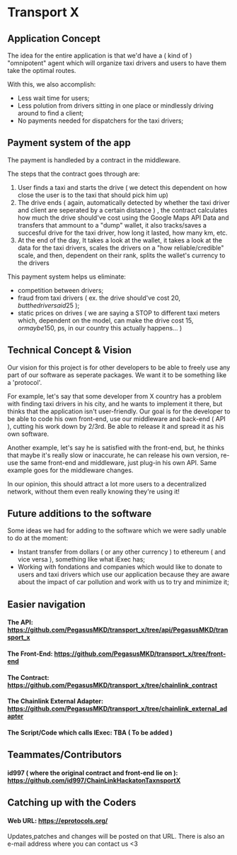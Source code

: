 # Transport X
## Application Concept

The idea for the entire application is that we'd have a ( kind of ) "omnipotent" agent which will organize taxi drivers and users to have them take the optimal routes.

With this, we also accomplish:
   - Less wait time for users;
   - Less polution from drivers sitting in one place or mindlessly driving around to find a client;
   - No payments needed for dispatchers for the taxi drivers;
   
## Payment system of the app

The payment is handleded by a contract in the middleware.

The steps that the contract goes through are:
  1. User finds a taxi and starts the drive ( we detect this dependent on how close the user is to the taxi that should pick him up)
  2. The drive ends ( again, automatically detected by whether the taxi driver and client are seperated by a certain distance ) , the contract calculates how much the drive should've cost using the Google Maps API Data and transfers that ammount to a "dump" wallet, it also tracks/saves a succesful drive for the taxi driver, how long it lasted, how many km, etc.
  3. At the end of the day, It takes a look at the wallet, it takes a look at the data for the taxi drivers, scales the drivers on a "how reliable/credible" scale, and then, dependent on their rank, splits the wallet's currency to the drivers
  
This payment system helps us eliminate:
   - competition between drivers;
   - fraud from taxi drivers ( ex. the drive should've cost 20$, but the driver said 25$ );
   - static prices on drives ( we are saying a STOP to different taxi meters which, dependent on the model, can make the drive cost 15$, or maybe 150$, ps, in our country this actually happens... )
   
## Technical Concept & Vision

Our vision for this project is for other developers to be able to freely use any part of our software as seperate packages. We want it to be something like a 'protocol'.

For example, let's say that some developer from X country has a problem with finding taxi drivers in his city, and he wants to implement it there, but thinks that the application isn't user-friendly. Our goal is for the developer to be able to code his own front-end, use our middleware and back-end ( API ), cutting his work down by 2/3rd. Be able to release it and spread it as his own software.

Another example, let's say he is satisfied with the front-end, but, he thinks that maybe it's really slow or 
inaccurate, he can release his own version, re-use the same front-end and middleware, just plug-in his own API. Same example goes for the middleware changes.

In our opinion, this should attract a lot more users to a decentralized network, without them even really knowing they're using it!

## Future additions to the software

Some ideas we had for adding to the software which we were sadly unable to do at the moment:
 - Instant transfer from dollars ( or any other currency ) to ethereum ( and vice versa ), something like what iExec has;
 - Working with fondations and companies which would like to donate to users and taxi drivers which use our application because they are aware about the impact of car pollution and work with us to try and minimize it; 

## Easier navigation

#### The API: https://github.com/PegasusMKD/transport_x/tree/api/PegasusMKD/transport_x

#### The Front-End: https://github.com/PegasusMKD/transport_x/tree/front-end

#### The Contract: https://github.com/PegasusMKD/transport_x/tree/chainlink_contract

#### The Chainlink External Adapter: https://github.com/PegasusMKD/transport_x/tree/chainlink_external_adapter

#### The Script/Code which calls IExec: TBA ( To be added )

## Teammates/Contributors

#### id997 ( where the original contract and front-end lie on ): https://github.com/id997/ChainLinkHackatonTaxnsportX


## Catching up with the Coders

#### Web URL: https://eprotocols.org/

Updates,patches and changes will be posted on that URL. There is also an e-mail address where you can contact us <3
